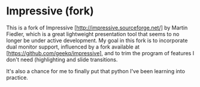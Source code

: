Impressive (fork)
========

This is a fork of Impressive [http://impressive.sourceforge.net/] by Martin Fiedler, which is a great lightweight presentation tool that seems to no longer be under active development. My goal in this fork is to incorporate dual monitor support, influenced by a fork available at [https://github.com/geekq/impressive], and to trim the program of features I don't need (highlighting and slide transitions.

It's also a chance for me to finally put that python I've been learning into practice.